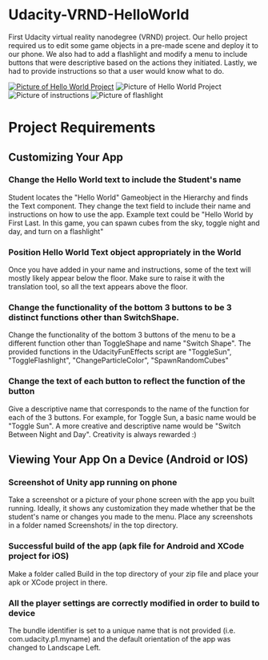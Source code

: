 # Udacity-VRND-HelloWorld

First Udacity virtual reality nanodegree (VRND) project. Our hello project required us to edit some game objects in a 
pre-made scene and deploy it to our phone. We also had to add a flashlight and modify a menu to include buttons that were descriptive
based on the actions they initiated. Lastly, we had to provide instructions so that a user would know what to do. 

[![Picture of Hello World Project](https://docs.google.com/uc?id=0B6uYPHCWTV0xSlVuM1hLSGZuRWc)](https://video.dxc.com/media/t/1_ldubot4h)
![Picture of Hello World Project](https://docs.google.com/uc?id=0B6uYPHCWTV0xSlVuM1hLSGZuRWc)
![Picture of instructions](https://docs.google.com/uc?id=0B6uYPHCWTV0xSXhDVVkyRlMwMk0)
![Picture of flashlight](https://docs.google.com/uc?id=0B6uYPHCWTV0xZUowNmN4d3RxLVk)

# Project Requirements
## Customizing Your App

### Change the Hello World text to include the Student's name

Student locates the "Hello World" Gameobject in the Hierarchy and finds the Text component. They change the text field to include their name and instructions on how to use the app. Example text could be "Hello World by First Last. In this game, you can spawn cubes from the sky, toggle night and day, and turn on a flashlight"

### Position Hello World Text object appropriately in the World

Once you have added in your name and instructions, some of the text will mostly likely appear below the floor. Make sure to raise it with the translation tool, so all the text appears above the floor.

### Change the functionality of the bottom 3 buttons to be 3 distinct functions other than SwitchShape.

Change the functionality of the bottom 3 buttons of the menu to be a different function other than ToggleShape and name "Switch Shape". The provided functions in the UdacityFunEffects script are "ToggleSun", "ToggleFlashlight", "ChangeParticleColor", "SpawnRandomCubes"

### Change the text of each button to reflect the function of the button

Give a descriptive name that corresponds to the name of the function for each of the 3 buttons. For example, for Toggle Sun, a basic 
name would be "Toggle Sun". A more creative and descriptive name would be "Switch Between Night and Day". Creativity is always 
rewarded :)

## Viewing Your App On a Device (Android or IOS)

### Screenshot of Unity app running on phone

Take a screenshot or a picture of your phone screen with the app you built running. Ideally, it shows any customization they made whether that be the student's name or changes you made to the menu. Place any screenshots in a folder named Screenshots/ in the top directory.

### Successful build of the app (apk file for Android and XCode project for iOS)

Make a folder called Build in the top directory of your zip file and place your apk or XCode project in there.

### All the player settings are correctly modified in order to build to device

The bundle identifier is set to a unique name that is not provided (i.e. com.udacity.p1.myname) and the default orientation of the app was changed to Landscape Left.
